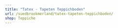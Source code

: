 ```yaml
---
title: "Tatex - Tapeten Teppichboden"
url: /suedbrookmerland/tatex-tapeten-teppichboden/
shop: Teppiche
---
```

